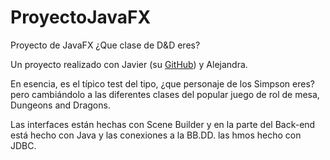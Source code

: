 # ProyectoJavaFX
Proyecto de JavaFX  ¿Que clase de D&amp;D eres?

Un proyecto realizado con Javier (su [GitHub](https://github.com/arion5559)) y Alejandra. 

En esencia, es el típico test del tipo, ¿que personaje de los Simpson eres? pero cambiándolo a las diferentes clases del popular juego de rol de mesa, Dungeons and Dragons. 

Las interfaces están hechas con Scene Builder y en la parte del Back-end está hecho con Java y las conexiones a la BB.DD. las hmos hecho con JDBC. 
